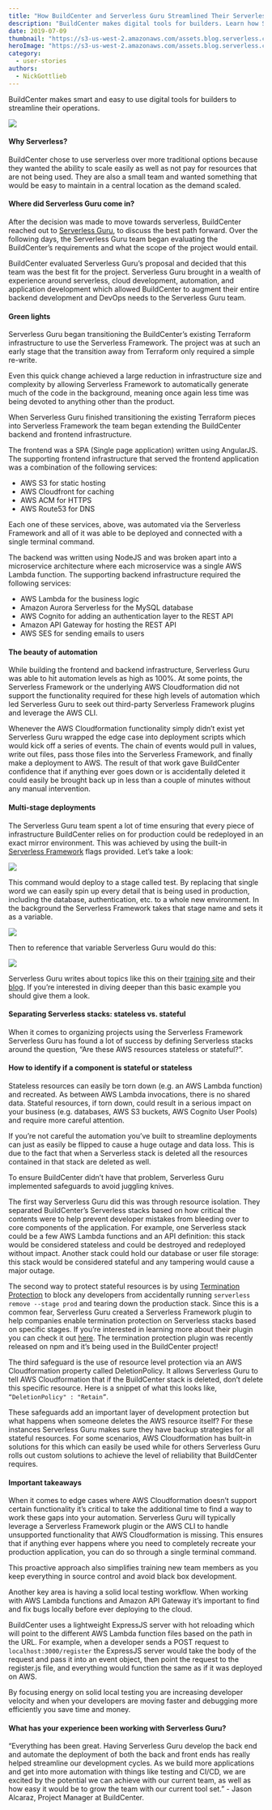 ```yaml
---
title: "How BuildCenter and Serverless Guru Streamlined Their Serverless Development Cycle"
description: "BuildCenter makes digital tools for builders. Learn how Serverless Guru helped them streamline their operations using Serverless Framework"
date: 2019-07-09
thumbnail: "https://s3-us-west-2.amazonaws.com/assets.blog.serverless.com/serverless-guru-case-study/serverless-guru-case-study-thumb.png"
heroImage: "https://s3-us-west-2.amazonaws.com/assets.blog.serverless.com/serverless-guru-case-study/serverless-guru-case-study-header.png"
category:
  - user-stories
authors:
  - NickGottlieb
---
```


BuildCenter makes smart and easy to use digital tools for builders to streamline their operations.

<img src="https://s3-us-west-2.amazonaws.com/assets.blog.serverless.com/serverless-guru-case-study/serverless-guru-case-study-1.png">

#### Why Serverless?

BuildCenter chose to use serverless over more traditional options because they wanted the ability to scale easily as well as not pay for resources that are not being used. They are also a small team and wanted something that would be easy to maintain in a central location as the demand scaled.

#### Where did Serverless Guru come in?

After the decision was made to move towards serverless, BuildCenter reached out to [Serverless Guru](https://serverlessguru.com/), to discuss the best path forward. Over the following days, the Serverless Guru team began evaluating the BuildCenter’s requirements and what the scope of the project would entail.

BuildCenter evaluated Serverless Guru’s proposal and decided that this team was the best fit for the project. Serverless Guru brought in a wealth of experience around serverless, cloud development, automation, and application development which allowed BuildCenter to augment their entire backend development and DevOps needs to the Serverless Guru team.

#### Green lights

Serverless Guru began transitioning the BuildCenter’s existing Terraform infrastructure to use the Serverless Framework. The project was at such an early stage that the transition away from Terraform only required a simple re-write. 

Even this quick change achieved a large reduction in infrastructure size and complexity by allowing Serverless Framework to automatically generate much of the code in the background, meaning once again less time was being devoted to anything other than the product.  

When Serverless Guru finished transitioning the existing Terraform pieces into Serverless Framework the team began extending the BuildCenter backend and frontend infrastructure.

The frontend was a SPA (Single page application) written using AngularJS. The supporting frontend infrastructure that served the frontend application was a combination of the following services:

<ul>
    <li>AWS S3 for static hosting</li>
    <li>AWS Cloudfront for caching</li> 
    <li>AWS ACM for HTTPS</li> 
    <li>AWS Route53 for DNS</li> 
</ul>
  
Each one of these services, above, was automated via the Serverless Framework and all of it was able to be deployed and connected with a single terminal command.

The backend was written using NodeJS and was broken apart into a microservice architecture where each microservice was a single AWS Lambda function. The supporting backend infrastructure required the following services:

<ul>
    <li>AWS Lambda for the business logic</li>
    <li>Amazon Aurora Serverless for the MySQL database</li> 
    <li>AWS Cognito for adding an authentication layer to the REST API</li> 
    <li>Amazon API Gateway for hosting the REST API</li> 
    <li>AWS SES for sending emails to users</li>
</ul>

#### The beauty of automation

While building the frontend and backend infrastructure, Serverless Guru was able to hit automation levels as high as 100%. At some points, the Serverless Framework or the underlying AWS Cloudformation did not support the functionality required for these high levels of automation which led Serverless Guru to seek out third-party Serverless Framework plugins and leverage the AWS CLI.

Whenever the AWS Cloudformation functionality simply didn’t exist yet Serverless Guru wrapped the edge case into deployment scripts which would kick off a series of events. The chain of events would pull in values, write out files, pass those files into the Serverless Framework, and finally make a deployment to AWS. The result of that work gave BuildCenter confidence that if anything ever goes down or is accidentally deleted it could easily be brought back up in less than a couple of minutes without any manual intervention.

#### Multi-stage deployments

The Serverless Guru team spent a lot of time ensuring that every piece of infrastructure BuildCenter relies on for production could be redeployed in an exact mirror environment. This was achieved by using the built-in [Serverless Framework](https://serverless.com/framework/docs/providers/aws/guide/variables/) flags provided. Let’s take a look:

<img src="https://s3-us-west-2.amazonaws.com/assets.blog.serverless.com/serverless-guru-case-study/serverless-guru-case-study-2.png">

This command would deploy to a stage called test. By replacing that single word we can easily spin up every detail that is being used in production, including the database, authentication, etc. to a whole new environment. In the background the Serverless Framework takes that stage name and sets it as a variable.

<img src="https://s3-us-west-2.amazonaws.com/assets.blog.serverless.com/serverless-guru-case-study/serverless-guru-case-study-3.png">

Then to reference that variable Serverless Guru would do this:

<img src="https://s3-us-west-2.amazonaws.com/assets.blog.serverless.com/serverless-guru-case-study/serverless-guru-case-study-4.png">

Serverless Guru writes about topics like this on their [training site](https://training.serverlessguru.com) and their [blog](https://medium.com/serverlessguru). If you’re interested in diving deeper than this basic example you should give them a look.

#### Separating Serverless stacks: stateless vs. stateful

When it comes to organizing projects using the Serverless Framework Serverless Guru has found a lot of success by defining Serverless stacks around the question, “Are these AWS resources stateless or stateful?”.

#### How to identify if a component is stateful or stateless

Stateless resources can easily be torn down (e.g. an AWS Lambda function) and recreated. As between AWS Lambda invocations, there is no shared data. Stateful resources, if torn down, could result in a serious impact on your business (e.g. databases, AWS S3 buckets, AWS Cognito User Pools) and require more careful attention.

If you’re not careful the automation you’ve built to streamline deployments can just as easily be flipped to cause a huge outage and data loss. This is due to the fact that when a Serverless stack is deleted all the resources contained in that stack are deleted as well.

To ensure BuildCenter didn’t have that problem, Serverless Guru implemented safeguards to avoid juggling knives.

The first way Serverless Guru did this was through resource isolation. They separated BuildCenter’s Serverless stacks based on how critical the contents were to help prevent developer mistakes from bleeding over to core components of the application. For example, one Serverless stack could be a few AWS Lambda functions and an API definition: this stack would be considered stateless and could be destroyed and redeployed without impact. Another stack could hold our database or user file storage: this stack would be considered stateful and any tampering would cause a major outage.

The second way to protect stateful resources is by using [Termination Protection](https://aws.amazon.com/about-aws/whats-new/2017/09/aws-cloudformation-provides-stack-termination-protection/) to block any developers from accidentally running `serverless remove --stage prod` and tearing down the production stack. Since this is a common fear, Serverless Guru created a Serverless Framework plugin to help companies enable termination protection on Serverless stacks based on specific stages. If you’re interested in learning more about their plugin you can check it out [here](https://www.npmjs.com/package/serverless-termination-protection). The termination protection plugin was recently released on npm and it’s being used in the BuildCenter project!

The third safeguard is the use of resource level protection via an AWS Cloudformation property called DeletionPolicy. It allows Serverless Guru to tell AWS Cloudformation that if the BuildCenter stack is deleted, don’t delete this specific resource. Here is a snippet of what this looks like, `“DeletionPolicy" : "Retain”`.

These safeguards add an important layer of development protection but what happens when someone deletes the AWS resource itself? For these instances Serverless Guru makes sure they have backup strategies for all stateful resources. For some scenarios, AWS Cloudformation has built-in solutions for this which can easily be used while for others Serverless Guru rolls out custom solutions to achieve the level of reliability that BuildCenter requires.

#### Important takeaways

When it comes to edge cases where AWS Cloudformation doesn’t support certain functionality it’s critical to take the additional time to find a way to work these gaps into your automation. Serverless Guru will typically leverage a Serverless Framework plugin or the AWS CLI to handle unsupported functionality that AWS Cloudformation is missing. This ensures that if anything ever happens where you need to completely recreate your production application, you can do so through a single terminal command.

This proactive approach also simplifies training new team members as you keep everything in source control and avoid black box development.

Another key area is having a solid local testing workflow. When working with AWS Lambda functions and Amazon API Gateway it’s important to find and fix bugs locally before ever deploying to the cloud.

BuildCenter uses a lightweight ExpressJS server with hot reloading which will point to the different AWS Lambda function files based on the path in the URL. For example, when a developer sends a POST request to `localhost:3000/register` the ExpressJS server would take the body of the request and pass it into an event object, then point the request to the register.js file, and everything would function the same as if it was deployed on AWS.

By focusing energy on solid local testing you are increasing developer velocity and when your developers are moving faster and debugging more efficiently you save time and money.

#### What has your experience been working with Serverless Guru?

“Everything has been great. Having Serverless Guru develop the back end and automate the deployment of both the back and front ends has really helped streamline our development cycles. As we build more applications and get into more automation with things like testing and CI/CD, we are excited by the potential we can achieve with our current team, as well as how easy it would be to grow the team with our current tool set.” - Jason Alcaraz, Project Manager at BuildCenter.
